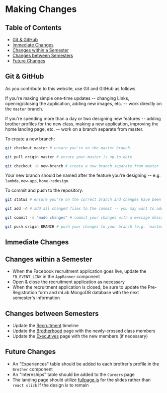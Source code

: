 # Making Changes

## Table of Contents
- [Git & GitHub](#git-&-github)
- [Immediate Changes](#immediate-changes)
- [Changes within a Semester](#changes-within-a-semester)
- [Changes between Semesters](#changes-between-semesters)
- [Future Changes](#future-changes)

## Git & GitHub

As you contribute to this website, use Git and GitHub as follows.

If you're making simple one-time updates -- changing Links, opening/closing the application, adding new images, etc. -- work directly on the `master` branch.

If you're spending more than a day or two designing new features -- adding brother profiles for the new class, making a new application, improving the home landing page, etc. -- work on a branch separate from master.

To create a new branch:
```bash
git checkout master # ensure you're on the master branch

git pull origin master # ensure your master is up-to-date

git checkout -b new-branch # create a new branch separate from master
```

Your new branch should be named after the feature you're designing -- e.g. `lambda`, `new-app`, `home-redesign`.

To commit and push to the repository:
```bash
git status # ensure you're on the correct branch and changes have been made

git add -A # add all changed files to the commit -- you may want to add files individually

git commit -m "made changes" # commit your changes with a message describing the changes since the most recent commit

git push origin BRANCH # push your changes to your branch (e.g. `master`, `new-branch`)
```

## Immediate Changes

## Changes within a Semester
- When the Facebook recruitment application goes live, update the `FB_EVENT_LINK` in the `AppBanner` component
- Open & close the recruitment application as necessary
- When the recruitment application is closed, be sure to update the Pre-Registration form and mLab MongoDB database with the next semester's information

## Changes between Semesters
- Update the [Recruitment](https://github.com/BerkeleyPSE/BerkeleyPSE.github.io/blob/5923f9a479e63f94b6e41fe3b523f4928b0788f3/client/src/components/Recruitment/Recruitment.jsx) timeline
- Update the [Brotherhood](https://github.com/BerkeleyPSE/BerkeleyPSE.github.io/blob/5923f9a479e63f94b6e41fe3b523f4928b0788f3/client/src/components/Brothers/Brotherhood.jsx) page with the newly-crossed class members
- Update the [Executives](https://github.com/BerkeleyPSE/BerkeleyPSE.github.io/blob/5923f9a479e63f94b6e41fe3b523f4928b0788f3/client/src/components/Brothers/Executives.jsx) page with the new members (if necessary)

## Future Changes
- An "Experiences" table should be added to each brother's profile in the `Brother` component
- An "Internships" table should be added to the `Careers` page
- The landing page should utilize [fullpage.js](https://github.com/alvarotrigo/fullPage.js) for the slides rather than `react slick` if the design is to remain